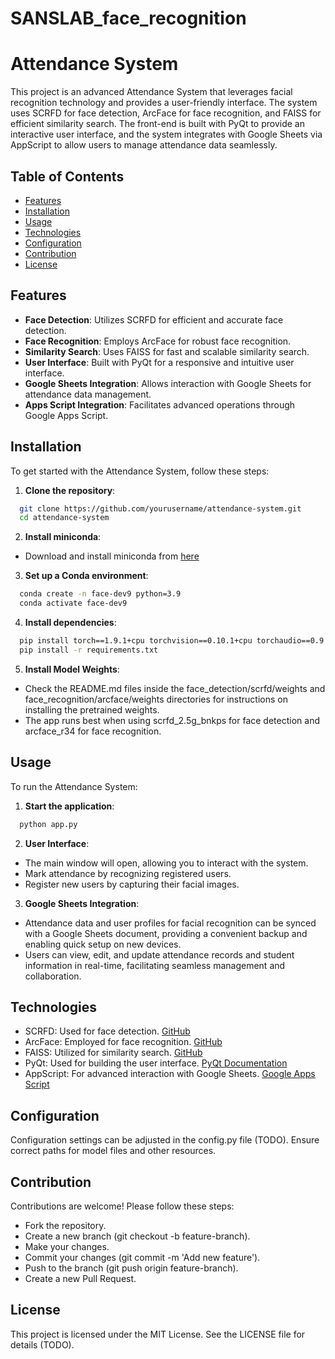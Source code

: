 # SANSLAB_face_recognition

# Attendance System

This project is an advanced Attendance System that leverages facial recognition technology and provides a user-friendly interface. The system uses SCRFD for face detection, ArcFace for face recognition, and FAISS for efficient similarity search. The front-end is built with PyQt to provide an interactive user interface, and the system integrates with Google Sheets via AppScript to allow users to manage attendance data seamlessly.

## Table of Contents

- [Features](#features)
- [Installation](#installation)
- [Usage](#usage)
- [Technologies](#technologies)
- [Configuration](#configuration)
- [Contribution](#contribution)
- [License](#license)

## Features

- **Face Detection**: Utilizes SCRFD for efficient and accurate face detection.
- **Face Recognition**: Employs ArcFace for robust face recognition.
- **Similarity Search**: Uses FAISS for fast and scalable similarity search.
- **User Interface**: Built with PyQt for a responsive and intuitive user interface.
- **Google Sheets Integration**: Allows interaction with Google Sheets for attendance data management.
- **Apps Script Integration**: Facilitates advanced operations through Google Apps Script.

## Installation

To get started with the Attendance System, follow these steps:

1. **Clone the repository**:
  ```bash
    git clone https://github.com/yourusername/attendance-system.git
    cd attendance-system
  ```

2. **Install miniconda**:

- Download and install miniconda from [here](https://docs.anaconda.com/free/miniconda/index.html)

3. **Set up a Conda environment**:
  ```bash
    conda create -n face-dev9 python=3.9
    conda activate face-dev9
  ```

4. **Install dependencies**:
  ```bash
    pip install torch==1.9.1+cpu torchvision==0.10.1+cpu torchaudio==0.9.1 -f https://download.pytorch.org/whl/torch_stable.html
    pip install -r requirements.txt
  ```
5. **Install Model Weights**:

- Check the README.md files inside the face_detection/scrfd/weights and face_recognition/arcface/weights directories for instructions on installing the pretrained weights.
- The app runs best when using scrfd_2.5g_bnkps for face detection and arcface_r34 for face recognition.

## Usage

To run the Attendance System:

1. **Start the application**:

  ```bash
    python app.py
  ```

2. **User Interface**:

- The main window will open, allowing you to interact with the system.
- Mark attendance by recognizing registered users.
- Register new users by capturing their facial images.

3. **Google Sheets Integration**:

- Attendance data and user profiles for facial recognition can be synced with a Google Sheets document, providing a convenient backup and enabling quick setup on new devices.
- Users can view, edit, and update attendance records and student information in real-time, facilitating seamless management and collaboration.

## Technologies

- SCRFD: Used for face detection. [GitHub](https://github.com/deepinsight/insightface/tree/master/detection/scrfd)
- ArcFace: Employed for face recognition. [GitHub](https://github.com/deepinsight/insightface)
- FAISS: Utilized for similarity search. [GitHub](https://github.com/facebookresearch/faiss)
- PyQt: Used for building the user interface. [PyQt Documentation](https://www.riverbankcomputing.com/static/Docs/PyQt5/)
- AppScript: For advanced interaction with Google Sheets. [Google Apps Script](https://www.google.com/script/start/)
## Configuration

Configuration settings can be adjusted in the config.py file (TODO).
Ensure correct paths for model files and other resources.

## Contribution

Contributions are welcome! Please follow these steps:

- Fork the repository.
- Create a new branch (git checkout -b feature-branch).
- Make your changes.
- Commit your changes (git commit -m 'Add new feature').
- Push to the branch (git push origin feature-branch).
- Create a new Pull Request.

## License
This project is licensed under the MIT License. See the LICENSE file for details (TODO).
